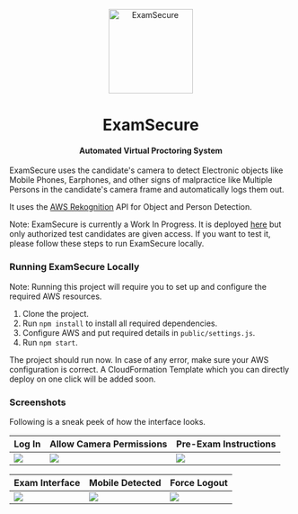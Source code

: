 <p align="center">
  <a href="https://ty52.rajrajhans.com">
    <img alt="ExamSecure" src="http://assets.rajrajhans.com/examsecure_logo.png" width="150"/>
  </a>
</p>

<h1 align="center">
  ExamSecure
</h1>


<h4 align="center">
  Automated Virtual Proctoring System 
</h4>

ExamSecure uses the candidate's camera to detect Electronic objects like Mobile Phones, Earphones, and other signs of malpractice like  Multiple Persons in the candidate's camera frame and automatically logs them out. 

It uses the [AWS Rekognition](https://aws.amazon.com/rekognition/) API for Object and Person Detection.

Note: ExamSecure is currently a Work In Progress. It is deployed [here](https://ty52.rajrajhans.com) but only authorized test candidates are given access. If you want to test it, please follow these steps to run ExamSecure locally.

### Running ExamSecure Locally

Note: Running this project will require you to set up and configure 
the required AWS resources.

1. Clone the project.
2. Run `npm install` to install all required dependencies.
3. Configure AWS and put required details in `public/settings.js`.
4. Run `npm start`.

The project should run now. In case of any error, make sure your AWS configuration is correct. A CloudFormation Template which you can directly deploy on one click will be added soon. 

### Screenshots

Following is a sneak peek of how the interface looks.

| Log In                              | Allow Camera Permissions                             | Pre-Exam Instructions                            |
| ------------------------------------ | ------------------------------------ | ------------------------------------ |
| ![](https://assets.rajrajhans.com/examsecure_ss1.png) | ![](https://assets.rajrajhans.com/examsecure_ss2.png) | ![](https://assets.rajrajhans.com/examsecure_ss3.png) |

| Exam Interface                              | Mobile Detected                             | Force Logout                             |
| ------------------------------------ | ------------------------------------ | ------------------------------------ |
| ![](https://assets.rajrajhans.com/examsecure_ss4.png) | ![](https://assets.rajrajhans.com/examsecure_ss5.png) | ![](https://assets.rajrajhans.com/examsecure_ss6.png) |
